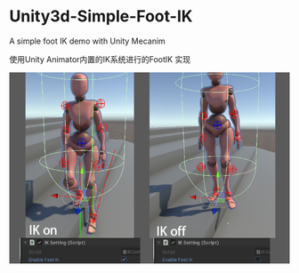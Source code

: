 # Unity3d-Simple-Foot-IK

A simple foot IK demo with Unity Mecanim

使用Unity Animator内置的IK系统进行的FootIK 实现

![Image text](ScreenShot.png) 
